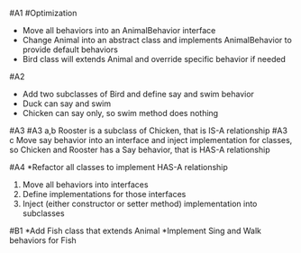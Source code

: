 #A1
#Optimization
* Move all behaviors into an AnimalBehavior interface
* Change Animal into an abstract class and implements AnimalBehavior to provide default behaviors
* Bird class will extends Animal and override specific behavior if needed

#A2
* Add two subclasses of Bird and define say and swim behavior
* Duck can say and swim
* Chicken can say only, so swim method does nothing

#A3
#A3 a,b
Rooster is a subclass of Chicken, that is IS-A relationship
#A3 c
Move say behavior into an interface and inject implementation for classes, so Chicken and Rooster has a Say behavior, that is HAS-A relationship

#A4
*Refactor all classes to implement HAS-A relationship
1. Move all behaviors into interfaces
2. Define implementations for those interfaces
3. Inject (either constructor or setter method) implementation into subclasses

#B1
*Add Fish class that extends Animal
*Implement Sing and Walk behaviors for Fish
